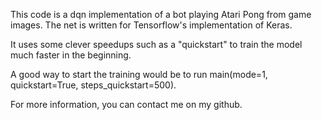 This code is a dqn implementation of a bot playing Atari Pong from game images.
The net is written for Tensorflow's implementation of Keras.

It uses some clever speedups such as a "quickstart" to train the model much faster in the beginning.

A good way to start the training would be to run main(mode=1, quickstart=True, steps_quickstart=500).

For more information, you can contact me on my github.
